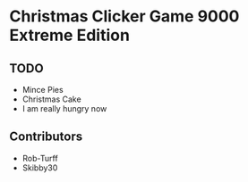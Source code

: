 # Christmas Clicker Game 9000 Extreme Edition

## TODO
- Mince Pies
- Christmas Cake
- I am really hungry now

## Contributors 
- Rob-Turff
- Skibby30
